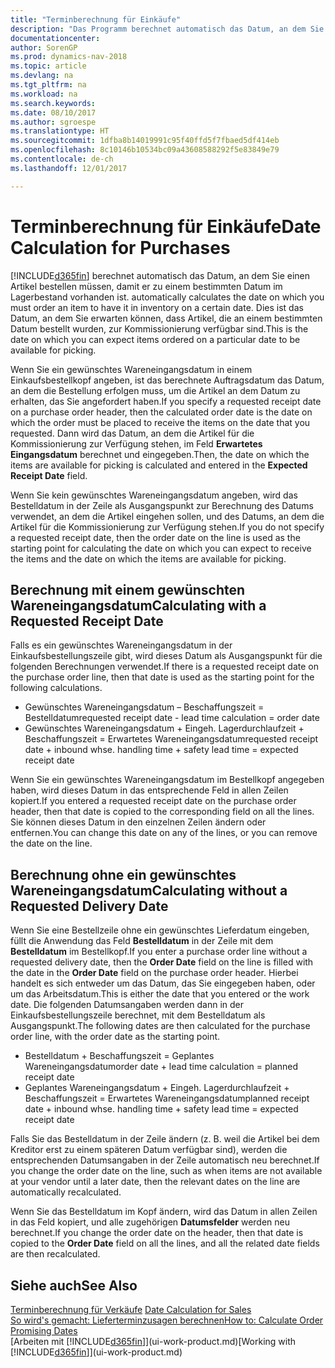 ```yaml
---
title: "Terminberechnung für Einkäufe"
description: "Das Programm berechnet automatisch das Datum, an dem Sie einen Artikel bestellen müssen, damit er zu einem bestimmten Datum im Lagerbestand vorhanden ist. Dies ist das Datum, an dem Sie erwarten können, dass Artikel, die an einem bestimmten Datum bestellt wurden, zur Kommissionierung verfügbar sind."
documentationcenter: 
author: SorenGP
ms.prod: dynamics-nav-2018
ms.topic: article
ms.devlang: na
ms.tgt_pltfrm: na
ms.workload: na
ms.search.keywords: 
ms.date: 08/10/2017
ms.author: sgroespe
ms.translationtype: HT
ms.sourcegitcommit: 1dfba8b14019991c95f40ffd5f7fbaed5df414eb
ms.openlocfilehash: 8c10146b10534bc09a43608588292f5e83849e79
ms.contentlocale: de-ch
ms.lasthandoff: 12/01/2017

---
```

# <a name="date-calculation-for-purchases"></a><span data-ttu-id="3fcc1-104">Terminberechnung für Einkäufe</span><span class="sxs-lookup"><span data-stu-id="3fcc1-104">Date Calculation for Purchases</span></span>
[!INCLUDE[d365fin](includes/d365fin_md.md)]<span data-ttu-id="3fcc1-105"> berechnet automatisch das Datum, an dem Sie einen Artikel bestellen müssen, damit er zu einem bestimmten Datum im Lagerbestand vorhanden ist.</span><span class="sxs-lookup"><span data-stu-id="3fcc1-105"> automatically calculates the date on which you must order an item to have it in inventory on a certain date.</span></span> <span data-ttu-id="3fcc1-106">Dies ist das Datum, an dem Sie erwarten können, dass Artikel, die an einem bestimmten Datum bestellt wurden, zur Kommissionierung verfügbar sind.</span><span class="sxs-lookup"><span data-stu-id="3fcc1-106">This is the date on which you can expect items ordered on a particular date to be available for picking.</span></span>  

<span data-ttu-id="3fcc1-107">Wenn Sie ein gewünschtes Wareneingangsdatum in einem Einkaufsbestellkopf angeben, ist das berechnete Auftragsdatum das Datum, an dem die Bestellung erfolgen muss, um die Artikel an dem Datum zu erhalten, das Sie angefordert haben.</span><span class="sxs-lookup"><span data-stu-id="3fcc1-107">If you specify a requested receipt date on a purchase order header, then the calculated order date is the date on which the order must be placed to receive the items on the date that you requested.</span></span> <span data-ttu-id="3fcc1-108">Dann wird das Datum, an dem die Artikel für die Kommissionierung zur Verfügung stehen, im Feld **Erwartetes Eingangsdatum** berechnet und eingegeben.</span><span class="sxs-lookup"><span data-stu-id="3fcc1-108">Then, the date on which the items are available for picking is calculated and entered in the **Expected Receipt Date** field.</span></span>  

<span data-ttu-id="3fcc1-109">Wenn Sie kein gewünschtes Wareneingangsdatum angeben, wird das Bestelldatum in der Zeile als Ausgangspunkt zur Berechnung des Datums verwendet, an dem die Artikel eingehen sollen, und des Datums, an dem die Artikel für die Kommissionierung zur Verfügung stehen.</span><span class="sxs-lookup"><span data-stu-id="3fcc1-109">If you do not specify a requested receipt date, then the order date on the line is used as the starting point for calculating the date on which you can expect to receive the items and the date on which the items are available for picking.</span></span>  

## <a name="calculating-with-a-requested-receipt-date"></a><span data-ttu-id="3fcc1-110">Berechnung mit einem gewünschten Wareneingangsdatum</span><span class="sxs-lookup"><span data-stu-id="3fcc1-110">Calculating with a Requested Receipt Date</span></span>  
<span data-ttu-id="3fcc1-111">Falls es ein gewünschtes Wareneingangsdatum in der Einkaufsbestellungszeile gibt, wird dieses Datum als Ausgangspunkt für die folgenden Berechnungen verwendet.</span><span class="sxs-lookup"><span data-stu-id="3fcc1-111">If there is a requested receipt date on the purchase order line, then that date is used as the starting point for the following calculations.</span></span>  

- <span data-ttu-id="3fcc1-112">Gewünschtes Wareneingangsdatum – Beschaffungszeit = Bestelldatum</span><span class="sxs-lookup"><span data-stu-id="3fcc1-112">requested receipt date - lead time calculation = order date</span></span>  
- <span data-ttu-id="3fcc1-113">Gewünschtes Wareneingangsdatum + Eingeh. Lagerdurchlaufzeit + Beschaffungszeit = Erwartetes Wareneingangsdatum</span><span class="sxs-lookup"><span data-stu-id="3fcc1-113">requested receipt date + inbound whse. handling time + safety lead time = expected receipt date</span></span>  

<span data-ttu-id="3fcc1-114">Wenn Sie ein gewünschtes Wareneingangsdatum im Bestellkopf angegeben haben, wird dieses Datum in das entsprechende Feld in allen Zeilen kopiert.</span><span class="sxs-lookup"><span data-stu-id="3fcc1-114">If you entered a requested receipt date on the purchase order header, then that date is copied to the corresponding field on all the lines.</span></span> <span data-ttu-id="3fcc1-115">Sie können dieses Datum in den einzelnen Zeilen ändern oder entfernen.</span><span class="sxs-lookup"><span data-stu-id="3fcc1-115">You can change this date on any of the lines, or you can remove the date on the line.</span></span>  

## <a name="calculating-without-a-requested-delivery-date"></a><span data-ttu-id="3fcc1-116">Berechnung ohne ein gewünschtes Wareneingangsdatum</span><span class="sxs-lookup"><span data-stu-id="3fcc1-116">Calculating without a Requested Delivery Date</span></span>  
<span data-ttu-id="3fcc1-117">Wenn Sie eine Bestellzeile ohne ein gewünschtes Lieferdatum eingeben, füllt die Anwendung das Feld **Bestelldatum** in der Zeile mit dem **Bestelldatum** im Bestellkopf.</span><span class="sxs-lookup"><span data-stu-id="3fcc1-117">If you enter a purchase order line without a requested delivery date, then the **Order Date** field on the line is filled with the date in the **Order Date** field on the purchase order header.</span></span> <span data-ttu-id="3fcc1-118">Hierbei handelt es sich entweder um das Datum, das Sie eingegeben haben, oder um das Arbeitsdatum.</span><span class="sxs-lookup"><span data-stu-id="3fcc1-118">This is either the date that you entered or the work date.</span></span> <span data-ttu-id="3fcc1-119">Die folgenden Datumsangaben werden dann in der Einkaufsbestellungszeile berechnet, mit dem Bestelldatum als Ausgangspunkt.</span><span class="sxs-lookup"><span data-stu-id="3fcc1-119">The following dates are then calculated for the purchase order line, with the order date as the starting point.</span></span>  

- <span data-ttu-id="3fcc1-120">Bestelldatum + Beschaffungszeit = Geplantes Wareneingangsdatum</span><span class="sxs-lookup"><span data-stu-id="3fcc1-120">order date + lead time calculation = planned receipt date</span></span>  
- <span data-ttu-id="3fcc1-121">Geplantes Wareneingangsdatum + Eingeh. Lagerdurchlaufzeit + Beschaffungszeit = Erwartetes Wareneingangsdatum</span><span class="sxs-lookup"><span data-stu-id="3fcc1-121">planned receipt date + inbound whse. handling time + safety lead time = expected receipt date</span></span>  

<span data-ttu-id="3fcc1-122">Falls Sie das Bestelldatum in der Zeile ändern (z. B. weil die Artikel bei dem Kreditor erst zu einem späteren Datum verfügbar sind), werden die entsprechenden Datumsangaben in der Zeile automatisch neu berechnet.</span><span class="sxs-lookup"><span data-stu-id="3fcc1-122">If you change the order date on the line, such as when items are not available at your vendor until a later date, then the relevant dates on the line are automatically recalculated.</span></span>  

<span data-ttu-id="3fcc1-123">Wenn Sie das Bestelldatum im Kopf ändern, wird das Datum in allen Zeilen in das Feld  kopiert, und alle zugehörigen **Datumsfelder** werden neu berechnet.</span><span class="sxs-lookup"><span data-stu-id="3fcc1-123">If you change the order date on the header, then that date is copied to the **Order Date** field on all the lines, and all the related date fields are then recalculated.</span></span>  

## <a name="see-also"></a><span data-ttu-id="3fcc1-124">Siehe auch</span><span class="sxs-lookup"><span data-stu-id="3fcc1-124">See Also</span></span>  
 <span data-ttu-id="3fcc1-125">[Terminberechnung für Verkäufe](sales-date-calculation-for-sales.md) </span><span class="sxs-lookup"><span data-stu-id="3fcc1-125">[Date Calculation for Sales](sales-date-calculation-for-sales.md) </span></span>  
 [<span data-ttu-id="3fcc1-126">So wird's gemacht: Lieferterminzusagen berechnen</span><span class="sxs-lookup"><span data-stu-id="3fcc1-126">How to: Calculate Order Promising Dates</span></span>](sales-how-to-calculate-order-promising-dates.md)  
 <span data-ttu-id="3fcc1-127">[Arbeiten mit [!INCLUDE[d365fin](includes/d365fin_md.md)]](ui-work-product.md)</span><span class="sxs-lookup"><span data-stu-id="3fcc1-127">[Working with [!INCLUDE[d365fin](includes/d365fin_md.md)]](ui-work-product.md)</span></span>

